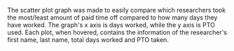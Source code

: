 The scatter plot graph was made to easily compare which researchers took the most/least amount of paid time off compared to how many days they have worked. The graph's x axis is days worked, while the y axis is PTO used. Each plot, when hovered, contains the information of the researcher's first name, last name, total days worked and PTO taken.